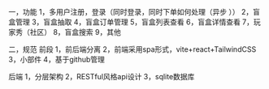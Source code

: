一，功能
1，多用户注册，登录（同时登录，同时下单如何处理（异步 ））
2，盲盒管理
3，盲盒抽取
4，盲盒订单管理
5，盲盒列表查看
6，盲盒详情查看
7，玩家秀（社区）
8，盲盒搜索
9，其他

二，规范
前段
1，前后端分离
2，前端采用spa形式，vite+react+TailwindCSS
3，小部件
4，基于github管理

后端
1，分层架构
2，RESTful风格api设计
3，sqlite数据库